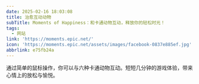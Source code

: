 ```yaml
---
date: 2025-02-16 18:03:08
title: 治愈互动动物
subTitle: Moments of Happiness：和卡通动物互动，释放你的轻松时光！
tags:
  - 网站
link: 'https://moments.epic.net/'
icon: 'https://moments.epic.net/assets/images/facebook-0837e885ef.jpg'
abbrlink: e75fb24a
---
```


通过简单的鼠标操作，你可以与六种卡通动物互动。短短几分钟的游戏体验，带来心情上的放松与愉悦。
